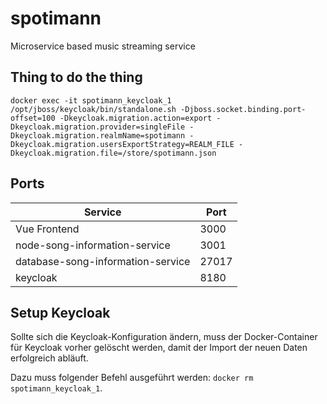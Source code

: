 # spotimann
Microservice based music streaming service

## Thing to do the thing

```
docker exec -it spotimann_keycloak_1 /opt/jboss/keycloak/bin/standalone.sh -Djboss.socket.binding.port-offset=100 -Dkeycloak.migration.action=export -Dkeycloak.migration.provider=singleFile -Dkeycloak.migration.realmName=spotimann -Dkeycloak.migration.usersExportStrategy=REALM_FILE -Dkeycloak.migration.file=/store/spotimann.json
```

<!-- ## Connect to song information service
1. Run `docker-compose up`
2. Open **MongoDB Compass**
3. Connect to `mongodb://localhost:27017`
3. Create database `information`
4. Create collection `songs`
5. Import `songs.json`
6. Run `node index.js`
7. Service now available under `localhost:8080`
8. Try going to `localhost:8080/1` -->

## Ports
| Service                           | Port  |
| --------------------------------- | ----- |
| Vue Frontend                      | 3000  |
| node-song-information-service     | 3001  |
| database-song-information-service | 27017 |
| keycloak                          | 8180  |

## Setup Keycloak

Sollte sich die Keycloak-Konfiguration ändern, muss der Docker-Container für Keycloak vorher gelöscht werden, damit der Import der neuen Daten erfolgreich abläuft.

Dazu muss folgender Befehl ausgeführt werden: `docker rm spotimann_keycloak_1`.